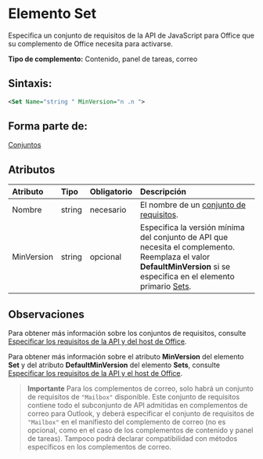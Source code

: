 
# <a name="set-element"></a>Elemento Set
Especifica un conjunto de requisitos de la API de JavaScript para Office que su complemento de Office necesita para activarse.

 **Tipo de complemento:** Contenido, panel de tareas, correo


## <a name="syntax:"></a>Sintaxis:


```XML
<Set Name="string " MinVersion="n .n ">
```


## <a name="contained-in:"></a>Forma parte de:

[Conjuntos](../../reference/manifest/sets.md)


## <a name="attributes"></a>Atributos



|**Atributo**|**Tipo**|**Obligatorio**|**Descripción**|
|:-----|:-----|:-----|:-----|
|Nombre|string|necesario|El nombre de un [conjunto de requisitos](../../docs/overview/specify-office-hosts-and-api-requirements.md#set-the-requirements-element-in-the-manifest).|
|MinVersion|string|opcional|Especifica la versión mínima del conjunto de API que necesita el complemento. Reemplaza el valor **DefaultMinVersion** si se especifica en el elemento primario [Sets](../../reference/manifest/sets.md).|

## <a name="remarks"></a>Observaciones

Para obtener más información sobre los conjuntos de requisitos, consulte [Especificar los requisitos de la API y del host de Office](../../docs/overview/specify-office-hosts-and-api-requirements.md#specify-office-hosts-and-api-requirements).

Para obtener más información sobre el atributo **MinVersion** del elemento **Set** y del atributo **DefaultMinVersion** del elemento **Sets**, consulte [Especificar los requisitos de la API y el host de Office](../../docs/overview/specify-office-hosts-and-api-requirements.md#set-the-requirements-element-in-the-manifest).


 >**Importante** Para los complementos de correo, solo habrá un conjunto de requisitos de `"Mailbox"` disponible. Este conjunto de requisitos contiene todo el subconjunto de API admitidas en complementos de correo para Outlook, y deberá especificar el conjunto de requisitos de `"Mailbox"` en el manifiesto del complemento de correo (no es opcional, como en el caso de los complementos de contenido y panel de tareas). Tampoco podrá declarar compatibilidad con métodos específicos en los complementos de correo.

